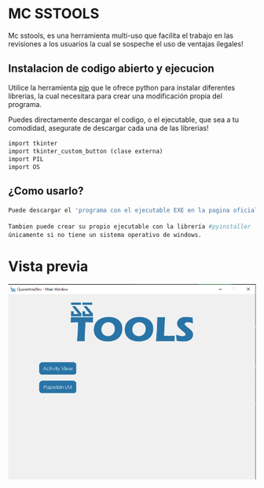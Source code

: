 # MC SSTOOLS 

Mc sstools, es una herramienta multi-uso que facilita el trabajo en las revisiones a los usuarios la cual se sospeche el uso de ventajas ilegales!



## Instalacion de codigo abierto  y ejecucion

Utilice la herramienta [pip](https://pip.pypa.io/en/stable/) que le ofrece python para instalar diferentes librerias, la cual necesitara para crear una modificación propia del programa.

Puedes directamente descargar el codigo, o el ejecutable, que sea a tu comodidad, asegurate de descargar cada una de las librerias!

```
import tkinter
import tkinter_custom_button (clase externa)
import PIL
import OS
```
## ¿Como usarlo?

```python
Puede descargar el 'programa con el ejecutable EXE en la pagina oficial o del enlace dado por el creador.'.

Tambien puede crear su propio ejecutable con la librería #pyinstaller
únicamente si no tiene un sistema operativo de windows.

```
# Vista previa
![Screenshot](Screenshot_33.png)
